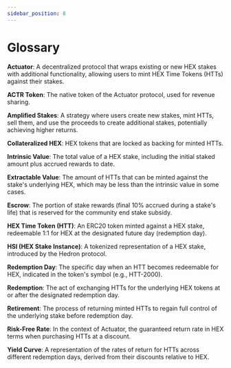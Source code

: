 ```yaml
---
sidebar_position: 8
---
```


# Glossary

**Actuator**: A decentralized protocol that wraps existing or new HEX stakes with additional functionality, allowing users to mint HEX Time Tokens (HTTs) against their stakes.

**ACTR Token**: The native token of the Actuator protocol, used for revenue sharing.

**Amplified Stakes**: A strategy where users create new stakes, mint HTTs, sell them, and use the proceeds to create additional stakes, potentially achieving higher returns.

**Collateralized HEX**: HEX tokens that are locked as backing for minted HTTs.

**Intrinsic Value**: The total value of a HEX stake, including the initial staked amount plus accrued rewards to date.

**Extractable Value**: The amount of HTTs that can be minted against the stake's underlying HEX, which may be less than the intrinsic value in some cases.

**Escrow**: The portion of stake rewards (final 10% accrued during a stake's life) that is reserved for the community end stake subsidy.

**HEX Time Token (HTT)**: An ERC20 token minted against a HEX stake, redeemable 1:1 for HEX at the designated future day (redemption day).

**HSI (HEX Stake Instance)**: A tokenized representation of a HEX stake, introduced by the Hedron protocol.

**Redemption Day**: The specific day when an HTT becomes redeemable for HEX, indicated in the token's symbol (e.g., HTT-2000).

**Redemption**: The act of exchanging HTTs for the underlying HEX tokens at or after the designated redemption day.

**Retirement**: The process of returning minted HTTs to regain full control of the underlying stake before redemption day.

**Risk-Free Rate**: In the context of Actuator, the guaranteed return rate in HEX terms when purchasing HTTs at a discount.

**Yield Curve**: A representation of the rates of return for HTTs across different redemption days, derived from their discounts relative to HEX.
